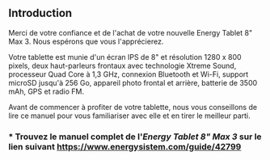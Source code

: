## Introduction

Merci de votre confiance et de l'achat de votre nouvelle Energy Tablet 8" Max 3. Nous espérons que vous l'apprécierez.

Votre tablette est munie d'un écran IPS de 8" et résolution 1280 x 800 pixels, deux haut-parleurs frontaux avec technologie Xtreme Sound, processeur Quad Core à 1,3 GHz, connexion Bluetooth et Wi-Fi, support microSD jusqu'à 256 Go, appareil photo frontal et arrière, batterie de 3500 mAh, GPS et radio FM.

Avant de commencer à profiter de votre tablette, nous vous conseillons de lire ce manuel pour vous familiariser avec elle et en tirer le meilleur parti.

### <unique> * Trouvez le manuel complet de l'*Energy Tablet 8" Max 3* sur le lien suivant https://www.energysistem.com/guide/42799 </unique>

